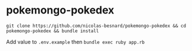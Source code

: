 # pokemongo-pokedex

`git clone https://github.com/nicolas-besnard/pokemongo-pokedex && cd pokemongo-pokedex && bundle install`

Add value to `.env.example` then `bundle exec ruby app.rb`
